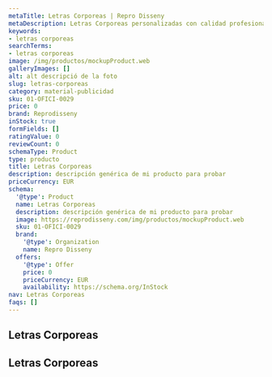```yaml
---
metaTitle: Letras Corporeas | Repro Disseny
metaDescription: Letras Corporeas personalizadas con calidad profesional en Cataluña.
keywords:
- letras corporeas
searchTerms:
- letras corporeas
image: /img/productos/mockupProduct.web
galleryImages: []
alt: alt descripció de la foto
slug: letras-corporeas
category: material-publicidad
sku: 01-OFICI-0029
price: 0
brand: Reprodisseny
inStock: true
formFields: []
ratingValue: 0
reviewCount: 0
schemaType: Product
type: producto
title: Letras Corporeas
description: descripción genérica de mi producto para probar
priceCurrency: EUR
schema:
  '@type': Product
  name: Letras Corporeas
  description: descripción genérica de mi producto para probar
  image: https://reprodisseny.com/img/productos/mockupProduct.web
  sku: 01-OFICI-0029
  brand:
    '@type': Organization
    name: Repro Disseny
  offers:
    '@type': Offer
    price: 0
    priceCurrency: EUR
    availability: https://schema.org/InStock
nav: Letras Corporeas
faqs: []
---
```


## Letras Corporeas

## Letras Corporeas

